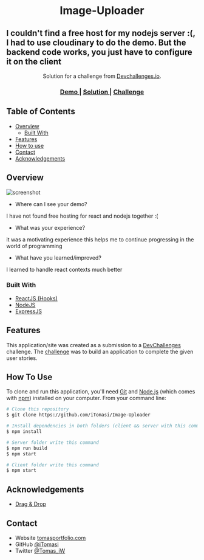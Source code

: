 <!-- Please update value in the {}  -->

<h1 align="center">Image-Uploader</h1>

<h2>I couldn't find a free host for my nodejs server :(, I had to use cloudinary to do the demo. But the backend code works, you just have to configure it on the client</h2>

<div align="center">
   Solution for a challenge from  <a href="http://devchallenges.io" target="_blank">Devchallenges.io</a>.
</div>

<div align="center">
  <h3>
    <a href="https://image-uploader-devchallenge.vercel.app/">
      Demo
    </a>
    <span> | </span>
    <a href="https://github.com/iTomasi/Image-Uploader">
      Solution
    </a>
    <span> | </span>
    <a href="https://devchallenges.io/challenges/O2iGT9yBd6xZBrOcVirx">
      Challenge
    </a>
  </h3>
</div>

<!-- TABLE OF CONTENTS -->

## Table of Contents

- [Overview](#overview)
  - [Built With](#built-with)
- [Features](#features)
- [How to use](#how-to-use)
- [Contact](#contact)
- [Acknowledgements](#acknowledgements)

<!-- OVERVIEW -->

## Overview

![screenshot](https://i.imgur.com/QkllwsF.png)

- Where can I see your demo?

I have not found free hosting for react and nodejs together :(

- What was your experience?

it was a motivating experience this helps me to continue progressing in the world of programming

- What have you learned/improved?

I learned to handle react contexts much better

### Built With

<!-- This section should list any major frameworks that you built your project using. Here are a few examples.-->

- [ReactJS (Hooks)](https://reactjs.org/)
- [NodeJS](https://nodejs.org/en/)
- [ExpressJS](https://expressjs.com/)

## Features

<!-- List the features of your application or follow the template. Don't share the figma file here :) -->

This application/site was created as a submission to a [DevChallenges](https://devchallenges.io/) challenge. The [challenge](https://devchallenges.io/challenges/O2iGT9yBd6xZBrOcVirx) was to build an application to complete the given user stories.

## How To Use

<!-- Example: -->

To clone and run this application, you'll need [Git](https://git-scm.com) and [Node.js](https://nodejs.org/en/download/) (which comes with [npm](http://npmjs.com)) installed on your computer. From your command line:

```bash
# Clone this repository
$ git clone https://github.com/iTomasi/Image-Uploader

# Install dependencies in both folders (client && server with this command)
$ npm install

# Server folder write this command
$ npm run build
$ npm start

# Client folder write this command
$ npm start
```

## Acknowledgements

<!-- This section should list any articles or add-ons/plugins that helps you to complete the project. This is optional but it will help you in the future. For example -->

- [Drag & Drop](https://developer.mozilla.org/en-US/docs/Web/API/HTML_Drag_and_Drop_API)

## Contact

- Website [tomasportfolio.com](https://tomasportfolio.netlify.app/)
- GitHub [@iTomasi](https://github.com/iTomasi)
- Twitter [@Tomas_iW](https://twitter.com/Tomas_iW)
